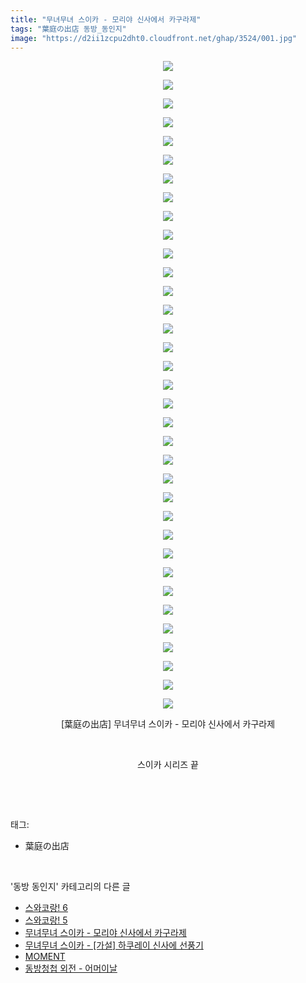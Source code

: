 ```yaml
---
title: "무녀무녀 스이카 - 모리야 신사에서 카구라제"
tags: "葉庭の出店 동방_동인지"
image: "https://d2ii1zcpu2dht0.cloudfront.net/ghap/3524/001.jpg"
---
```

<div class="article">
<p style="text-align: center; clear: none; float: none;"><img src="{{ site.imgserver9 }}/ghap/3524/001.jpg"/></p>
<p style="text-align: center; clear: none; float: none;"><img src="{{ site.imgserver9 }}/ghap/3524/002.jpg"/></p>
<p style="text-align: center; clear: none; float: none;"><img src="{{ site.imgserver9 }}/ghap/3524/003.jpg"/></p>
<p style="text-align: center; clear: none; float: none;"><img src="{{ site.imgserver9 }}/ghap/3524/004.jpg"/></p>
<p style="text-align: center; clear: none; float: none;"><img src="{{ site.imgserver9 }}/ghap/3524/005.jpg"/></p>
<p style="text-align: center; clear: none; float: none;"><img src="{{ site.imgserver9 }}/ghap/3524/006.jpg"/></p>
<p style="text-align: center; clear: none; float: none;"><img src="{{ site.imgserver9 }}/ghap/3524/007.jpg"/></p>
<p style="text-align: center; clear: none; float: none;"><img src="{{ site.imgserver9 }}/ghap/3524/008.jpg"/></p>
<p style="text-align: center; clear: none; float: none;"><img src="{{ site.imgserver9 }}/ghap/3524/009.jpg"/></p>
<p style="text-align: center; clear: none; float: none;"><img src="{{ site.imgserver9 }}/ghap/3524/010.jpg"/></p>
<p style="text-align: center; clear: none; float: none;"><img src="{{ site.imgserver9 }}/ghap/3524/011.jpg"/></p>
<p style="text-align: center; clear: none; float: none;"><img src="{{ site.imgserver9 }}/ghap/3524/012.jpg"/></p>
<p style="text-align: center; clear: none; float: none;"><img src="{{ site.imgserver9 }}/ghap/3524/013.jpg"/></p>
<p style="text-align: center; clear: none; float: none;"><img src="{{ site.imgserver9 }}/ghap/3524/014.jpg"/></p>
<p style="text-align: center; clear: none; float: none;"><img src="{{ site.imgserver9 }}/ghap/3524/015.jpg"/></p>
<p style="text-align: center; clear: none; float: none;"><img src="{{ site.imgserver9 }}/ghap/3524/016.jpg"/></p>
<p style="text-align: center; clear: none; float: none;"><img src="{{ site.imgserver9 }}/ghap/3524/017.jpg"/></p>
<p style="text-align: center; clear: none; float: none;"><img src="{{ site.imgserver9 }}/ghap/3524/018.jpg"/></p>
<p style="text-align: center; clear: none; float: none;"><img src="{{ site.imgserver9 }}/ghap/3524/019.jpg"/></p>
<p style="text-align: center; clear: none; float: none;"><img src="{{ site.imgserver9 }}/ghap/3524/020.jpg"/></p>
<p style="text-align: center; clear: none; float: none;"><img src="{{ site.imgserver9 }}/ghap/3524/021.jpg"/></p>
<p style="text-align: center; clear: none; float: none;"><img src="{{ site.imgserver9 }}/ghap/3524/022.jpg"/></p>
<p style="text-align: center; clear: none; float: none;"><img src="{{ site.imgserver9 }}/ghap/3524/023.jpg"/></p>
<p style="text-align: center; clear: none; float: none;"><img src="{{ site.imgserver9 }}/ghap/3524/024.jpg"/></p>
<p style="text-align: center; clear: none; float: none;"><img src="{{ site.imgserver9 }}/ghap/3524/025.jpg"/></p>
<p style="text-align: center; clear: none; float: none;"><img src="{{ site.imgserver9 }}/ghap/3524/026.jpg"/></p>
<p style="text-align: center; clear: none; float: none;"><img src="{{ site.imgserver9 }}/ghap/3524/027.jpg"/></p>
<p style="text-align: center; clear: none; float: none;"><img src="{{ site.imgserver9 }}/ghap/3524/028.jpg"/></p>
<p style="text-align: center; clear: none; float: none;"><img src="{{ site.imgserver9 }}/ghap/3524/029.jpg"/></p>
<p style="text-align: center; clear: none; float: none;"><img src="{{ site.imgserver9 }}/ghap/3524/030.jpg"/></p>
<p style="text-align: center; clear: none; float: none;"><img src="{{ site.imgserver9 }}/ghap/3524/031.jpg"/></p>
<p style="text-align: center; clear: none; float: none;"><img src="{{ site.imgserver9 }}/ghap/3524/032.jpg"/></p>
<p style="text-align: center; clear: none; float: none;"><img src="{{ site.imgserver9 }}/ghap/3524/033.jpg"/></p>
<p style="text-align: center; clear: none; float: none;"><img src="{{ site.imgserver9 }}/ghap/3524/034.jpg"/></p>
<p style="text-align: center; clear: none; float: none;"><img src="{{ site.imgserver9 }}/ghap/3524/035.jpg"/></p>
<p style="text-align: center; clear: none; float: none;">[葉庭の出店] 무녀무녀 스이카 - 모리야 신사에서 카구라제</p>
<p style="text-align: center; clear: none; float: none;"><br/></p>
<p style="text-align: center; clear: none; float: none;">스이카 시리즈 끝</p>
<p><br/></p>
</div><br/>
<div class="tagTrail">
<p>태그: </p>
<ul>
<li>葉庭の出店</li>
</ul>
</div><br/>
<div class="another">
<p>'동방 동인지' 카테고리의 다른 글</p>
<ul>
<li><a href="/ghap_3526">스와코랑! 6</a></li>
<li><a href="/ghap_3525">스와코랑! 5</a></li>
<li><a href="/ghap_3524">무녀무녀 스이카 - 모리야 신사에서 카구라제</a></li>
<li><a href="/ghap_3523">무녀무녀 스이카 - [가설] 하쿠레이 신사에 선풍기</a></li>
<li><a href="/ghap_3522">MOMENT</a></li>
<li><a href="/ghap_3521">동방청첩 외전 - 어머이날</a></li>
</ul>
</div><br/>
<div class="cb_module cb_fluid">
<div class="cb_wrt cb_profile">
</div><!-- commentList close -->
</div><br/>
